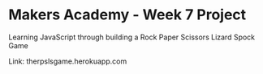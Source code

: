 Makers Academy - Week 7 Project
==============================
Learning JavaScript through building a Rock Paper Scissors Lizard Spock Game

Link: therpslsgame.herokuapp.com
